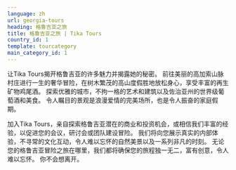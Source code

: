 ```yaml
---
language: zh
url: georgia-tours
heading: 格鲁吉亚之旅
title: 格鲁吉亚之旅 | Tika Tours
country_id: 1
template: tourcategory
main_category_id: 1
---
```

<div class="row content-row"><!-- 1151 (0)-->

</div>

<div class="row content-row"><!-- 1152 (3)-->
<div class="col-xs-12 col-sm-6 col-md-6"><!-- 1542 -->

让Tika Tours揭开格鲁吉亚的许多魅力并揭露她的秘密。 前往美丽的高加索山脉村庄进行一生的奢华冒险，在树木繁茂的高山度假胜地放松身心，享受丰富的再生矿物鸡尾酒。
探索优雅的城市，不拘一格的艺术和建筑以及佐治亚州的世界级葡萄酒和美食。 令人瞩目的景观是浪漫爱情的完美场所，也是令人振奋的家庭假期。

</div>

<div class="col-xs-12 col-sm-6 col-md-6"><!-- 1543 -->

加入Tika Tours，亲自探索格鲁吉亚潜在的商业和投资机会，或相信我们丰富的经验，以促进您的会议，研讨会或团队建设冒险。 我们将向您展示真实的内部体验，不寻常的文化互动，令人难以忘怀的自然美景以及一系列非凡的时刻。
无论您的格鲁吉亚冒险之旅在哪里，我们都将确保您的旅程独一无二，富有创意，令人难以忘怀。 你不会想离开。

</div>

</div>
